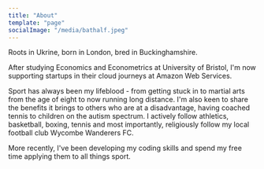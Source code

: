```yaml
---
title: "About"
template: "page"
socialImage: "/media/bathalf.jpeg"
---
```


Roots in Ukrine, born in London, bred in Buckinghamshire.

After studying Economics and Econometrics at University of Bristol, I'm now supporting startups in their cloud journeys at Amazon Web Services. 

Sport has always been my lifeblood - from getting stuck in to martial arts from the age of eight to now running long distance. I'm also keen to share the benefits it brings to others who are at a disadvantage, having coached tennis to children on the autism spectrum. I actively follow athletics, basketball, boxing, tennis and most importantly, religiously follow my local football club Wycombe Wanderers FC. 

More recently, I've been developing my coding skills and spend my free time applying them to all things sport.